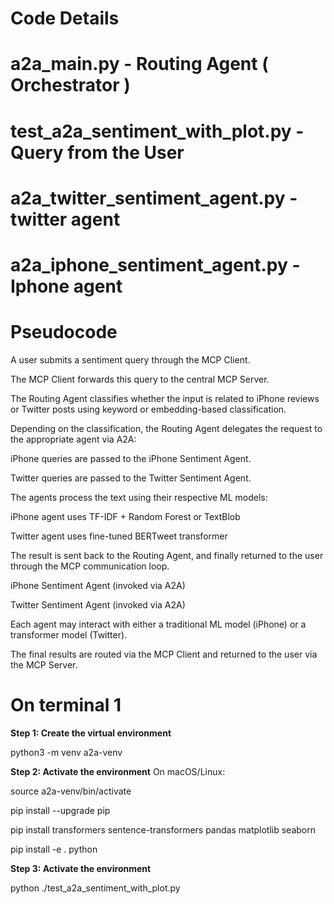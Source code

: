 # Code Details
# a2a_main.py - Routing Agent ( Orchestrator )
# test_a2a_sentiment_with_plot.py  - Query from the User
# a2a_twitter_sentiment_agent.py   - twitter agent
# a2a_iphone_sentiment_agent.py    - Iphone agent

# 

# Pseudocode 
A user submits a sentiment query through the MCP Client.

The MCP Client forwards this query to the central MCP Server.

The Routing Agent classifies whether the input is related to iPhone reviews or Twitter posts using keyword or embedding-based classification.

Depending on the classification, the Routing Agent delegates the request to the appropriate agent via A2A:

iPhone queries are passed to the iPhone Sentiment Agent.

Twitter queries are passed to the Twitter Sentiment Agent.

The agents process the text using their respective ML models:

iPhone agent uses TF-IDF + Random Forest or TextBlob

Twitter agent uses fine-tuned BERTweet transformer

The result is sent back to the Routing Agent, and finally returned to the user through the MCP communication loop.


iPhone Sentiment Agent (invoked via A2A)

Twitter Sentiment Agent (invoked via A2A)

Each agent may interact with either a traditional ML model (iPhone) or a transformer model (Twitter).

The final results are routed via the MCP Client and returned to the user via the MCP Server.



#
# On terminal 1

**Step 1: Create the virtual environment**

python3 -m venv a2a-venv

**Step 2: Activate the environment**
On macOS/Linux:

source a2a-venv/bin/activate

pip install --upgrade pip 

pip install transformers sentence-transformers pandas matplotlib seaborn 

pip install -e . python 

**Step 3: Activate the environment**

python ./test_a2a_sentiment_with_plot.py
